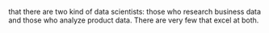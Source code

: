 that there are two kind of data scientists: those who research business data and those who analyze product data. There are very few that excel at both.